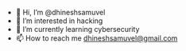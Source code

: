 - 👋 Hi, I’m @dhineshsamuvel
- 👀 I’m interested in hacking
- 🌱 I’m currently learning cybersecurity
- 📫 How to reach me dhineshsamuvel@gmail.com

<!---
dhineshsamuvel/dhineshsamuvel is a ✨ special ✨ repository because its `README.md` (this file) appears on your GitHub profile.
You can click the Preview link to take a look at your changes.
--->
